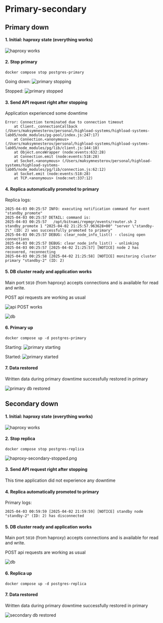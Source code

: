 # Primary-secondary

## Primary down

#### 1. Initial: haproxy state (everything works)

![haproxy works](images/haproxy-primary-secondary-works.png)

#### 2. Stop primary

```
docker compose stop postgres-primary
```

Going down:
![primary stopping](images/haproxy-primary-secondary-primary-stopping.png)

Stopped:
![primary stopped](images/haproxy-primary-secondary-primary-stopped.png)


#### 3. Send API request right after stopping

Application experienced some downtime
```
Error: Connection terminated due to connection timeout
    at Client._connectionCallback (/Users/maksymnesterov/personal/highload-systems/highload-systems-lab05/node_modules/pg-pool/index.js:247:17)
    at Connection.<anonymous> (/Users/maksymnesterov/personal/highload-systems/highload-systems-lab05/node_modules/pg/lib/client.js:144:18)
    at Object.onceWrapper (node:events:632:28)
    at Connection.emit (node:events:518:28)
    at Socket.<anonymous> (/Users/maksymnesterov/personal/highload-systems/highload-systems-lab05/node_modules/pg/lib/connection.js:62:12)
    at Socket.emit (node:events:518:28)
    at TCP.<anonymous> (node:net:337:12)
```

#### 4. Replica automatically promoted to primary

Replica logs:
```
2025-04-03 00:25:57 INFO: executing notification command for event "standby_promote"
2025-04-03 00:25:57 DETAIL: command is:
2025-04-03 00:25:57   /opt/bitnami/repmgr/events/router.sh 2 standby_promote 1 "2025-04-02 21:25:57.963628+00" "server \"standby-2\" (ID: 2) was successfully promoted to primary"
2025-04-03 00:25:57 DEBUG: clear_node_info_list() - closing open connections
2025-04-03 00:25:57 DEBUG: clear_node_info_list() - unlinking
2025-04-03 00:25:57 [2025-04-02 21:25:57] [NOTICE] node 2 has recovered, reconnecting
2025-04-03 00:25:58 [2025-04-02 21:25:58] [NOTICE] monitoring cluster primary "standby-2" (ID: 2)
```

#### 5. DB cluster ready and application works

Main port `5010` (from haproxy) accepts connections and is available for read and write. 

POST api requests are working as usual

![api POST works](images/postman-api-post-works.png)

![db](images/db-primary-stopped-secondary-accepts-data.png)

#### 6. Primary up

```
docker compose up -d postgres-primary
```

Starting:
![primary starting](images/haproxy-primary-starting.png)

Started:
![primary started](images/haproxy-primary-started.png)


#### 7. Data restored

Written data during primary downtime successfully restored in primary

![primary db restored](images/db-primary-restored.png)


## Secondary down

#### 1. Initial: haproxy state (everything works)

![haproxy works](images/haproxy-primary-secondary-works.png)

#### 2. Stop replica

```
docker compose stop postgres-replica
```
![haproxy-secondary-stopped.png](images/haproxy-secondary-stopped.png)

#### 3. Send API request right after stopping

This time application did not experience any downtime

#### 4. Replica automatically promoted to primary

Primary logs:
```
2025-04-03 00:59:59 [2025-04-02 21:59:59] [NOTICE] standby node "standby-2" (ID: 2) has disconnected
```

#### 5. DB cluster ready and application works

Main port `5010` (from haproxy) accepts connections and is available for read and write. 

POST api requests are working as usual

![db](images/db-secondary-stopped.png)

#### 6. Replica up

```
docker compose up -d postgres-replica
```


#### 7. Data restored

Written data during primary downtime successfully restored in primary

![secondary db restored](images/db-secondary-restored.png)

